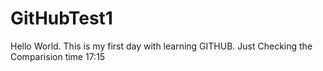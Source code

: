 # GitHubTest1
Hello World. This is my first day with learning GITHUB.
Just Checking the Comparision time 17:15
